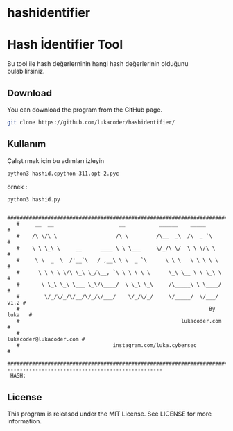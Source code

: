 # hashidentifier
# Hash İdentifier Tool

Bu tool ile hash değerlerninin hangi hash değerlerinin olduğunu bulabilirsiniz.

## Download

You can download the program from the GitHub page.

```bash
git clone https://github.com/lukacoder/hashidentifier/
```

## Kullanım

Çalıştırmak için bu adımları izleyin 
```bash
python3 hashid.cpython-311.opt-2.pyc 
```

örnek :

```bash
python3 hashid.py
```


```
   #########################################################################
   #     __  __                     __           ______    _____           #
   #    /\ \/\ \                   /\ \         /\__  _\  /\  _ `\         #
   #    \ \ \_\ \     __      ____ \ \ \___     \/_/\ \/  \ \ \/\ \        #
   #     \ \  _  \  /'__`\   / ,__\ \ \  _ `\      \ \ \   \ \ \ \ \       #
   #      \ \ \ \ \/\ \_\ \_/\__, `\ \ \ \ \ \      \_\ \__ \ \ \_\ \      #
   #       \ \_\ \_\ \___ \_\/\____/  \ \_\ \_\     /\_____\ \ \____/      #
   #        \/_/\/_/\/__/\/_/\/___/    \/_/\/_/     \/_____/  \/___/  v1.2 #
   #                                                             By luka   #
   #                                                    lukacoder.com      #
   #                                               lukacoder@lukacoder.com #
   #                              instagram.com/luka.cybersec              #
   #########################################################################
--------------------------------------------------
 HASH:
```


## License

This program is released under the MIT License. See LICENSE for more information.
